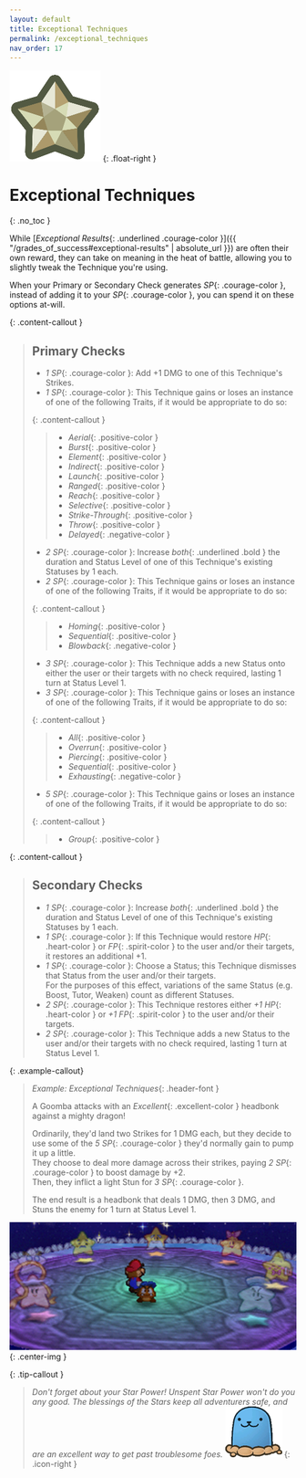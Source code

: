```yaml
---
layout: default
title: Exceptional Techniques
permalink: /exceptional_techniques
nav_order: 17
---
```


![](assets/images/icons/starpower-alt.png)
{: .float-right }

# Exceptional Techniques
{: .no_toc }

While [*Exceptional Results*{: .underlined .courage-color }]({{ "/grades_of_success#exceptional-results" | absolute_url }}) are often their own reward, they can take on meaning in the heat of battle, allowing you to slightly tweak the Technique you're using.

When your Primary or Secondary Check generates *SP*{: .courage-color }, instead of adding it to your *SP*{: .courage-color }, you can spend it on these options at-will.

{: .content-callout }
> ## Primary Checks
> 
> - *1 SP*{: .courage-color }: Add +1 DMG to one of this Technique's Strikes.
> - *1 SP*{: .courage-color }: This Technique gains or loses an instance of one of the following Traits, if it would be appropriate to do so:  
>
> {: .content-callout }
> > - *Aerial*{: .positive-color }
> > - *Burst*{: .positive-color }
> > - *Element*{: .positive-color }
> > - *Indirect*{: .positive-color }
> > - *Launch*{: .positive-color }
> > - *Ranged*{: .positive-color }
> > - *Reach*{: .positive-color }
> > - *Selective*{: .positive-color }
> > - *Strike-Through*{: .positive-color }
> > - *Throw*{: .positive-color }
> > - *Delayed*{: .negative-color }
> >
>
> - *2 SP*{: .courage-color }: Increase *both*{: .underlined .bold } the duration and Status Level of one of this Technique's existing Statuses by 1 each.
> - *2 SP*{: .courage-color }: This Technique gains or loses an instance of one of the following Traits, if it would be appropriate to do so:  
>
> {: .content-callout }
> > - *Homing*{: .positive-color }
> > - *Sequential*{: .positive-color }
> > - *Blowback*{: .negative-color }
> >
>
> - *3 SP*{: .courage-color }: This Technique adds a new Status onto either the user or their targets with no check required, lasting 1 turn at Status Level 1.
> - *3 SP*{: .courage-color }: This Technique gains or loses an instance of one of the following Traits, if it would be appropriate to do so:  
>
> {: .content-callout }
> > - *All*{: .positive-color }
> > - *Overrun*{: .positive-color }
> > - *Piercing*{: .positive-color }
> > - *Sequential*{: .positive-color }
> > - *Exhausting*{: .negative-color }
> >
>
> - *5 SP*{: .courage-color }: This Technique gains or loses an instance of one of the following Traits, if it would be appropriate to do so:  
>
> {: .content-callout }
> > - *Group*{: .positive-color }
> >
>

{: .content-callout }
> ## Secondary Checks
> - *1 SP*{: .courage-color }: Increase *both*{: .underlined .bold } the duration and Status Level of one of this Technique's existing Statuses by 1 each.
> - *1 SP*{: .courage-color }: If this Technique would restore *HP*{: .heart-color } or *FP*{: .spirit-color } to the user and/or their targets, it restores an additional +1.
> - *1 SP*{: .courage-color }: Choose a Status; this Technique dismisses that Status from the user and/or their targets.  
> For the purposes of this effect, variations of the same Status (e.g. Boost, Tutor, Weaken) count as different Statuses.
> - *2 SP*{: .courage-color }: This Technique restores either *+1 HP*{: .heart-color } or *+1 FP*{: .spirit-color } to the user and/or their targets.
> - *2 SP*{: .courage-color }: This Technique adds a new Status to the user and/or their targets with no check required, lasting 1 turn at Status Level 1.

{: .example-callout}
> *Example: Exceptional Techniques*{: .header-font }
>
> A Goomba attacks with an *Excellent*{: .excellent-color } headbonk against a mighty dragon!  
>
> Ordinarily, they'd land two Strikes for 1 DMG each, but they decide to use some of the *5 SP*{: .courage-color } they'd normally gain to pump it up a little.  
> They choose to deal more damage across their strikes, paying *2 SP*{: .courage-color } to boost damage by +2.  
> Then, they inflict a light Stun for *3 SP*{: .courage-color }.  
>
> The end result is a headbonk that deals 1 DMG, then 3 DMG, and Stuns the enemy for 1 turn at Status Level 1.

![](assets/images/scenes/star-power.png)
{: .center-img }

{: .tip-callout }
> *Don't forget about your Star Power! Unspent Star Power won't do you any good. The blessings of the Stars keep all adventurers safe, and are an excellent way to get past troublesome foes.* ![](assets/images/icons/tipguy.png)
> {: .icon-right }

